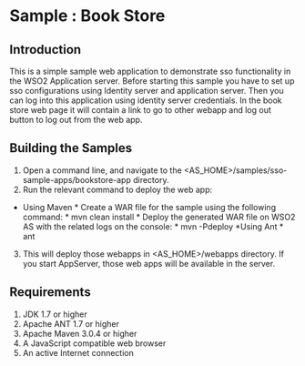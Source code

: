Sample : Book Store
===================

Introduction
------------

This is a simple sample web application to demonstrate sso functionality in the WSO2 Application server. Before
starting this sample you have to set up sso configurations using Identity server and application server. Then you can
 log into this application using identity server credentials. In the book store web page it will contain a link to go
  to other webapp and log out button to log out from the web app.


Building the Samples
----------------------

1. Open a command line, and navigate to the <AS_HOME>/samples/sso-sample-apps/bookstore-app directory.
2. Run the relevant command to deploy the web app:
* Using Maven
        * Create a WAR file for the sample using the following command:
            * mvn clean install
        * Deploy the generated WAR file on WSO2 AS with the related logs on the console:
            * mvn -Pdeploy
    *Using Ant
        * ant

3. This will deploy those webapps in <AS_HOME>/webapps directory. If you start AppServer, those web apps will be
available in the server.

Requirements
--------------

1. JDK 1.7 or higher
2. Apache ANT 1.7 or higher
3. Apache Maven 3.0.4 or higher
4. A JavaScript compatible web browser
5. An active Internet connection